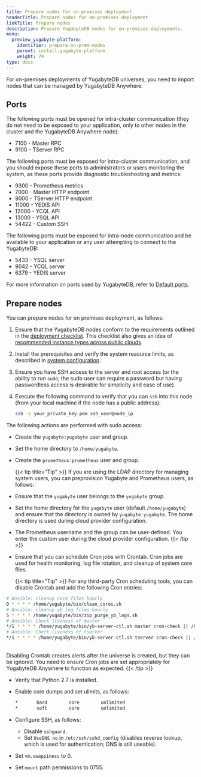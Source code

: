 ```yaml
---
title: Prepare nodes for on-premises deployment
headerTitle: Prepare nodes for on-premises deployment
linkTitle: Prepare nodes
description: Prepare YugabyteDB nodes for on-premises deployments.
menu:
  preview_yugabyte-platform:
    identifier: prepare-on-prem-nodes
    parent: install-yugabyte-platform
    weight: 79
type: docs
---
```


For on-premises deployments of YugabyteDB universes, you need to import nodes that can be managed by YugabyteDB Anywhere.

## Ports

The following ports must be opened for intra-cluster communication (they do not need to be exposed to your application, only to other nodes in the cluster and the YugabyteDB Anywhere node):

* 7100 - Master RPC
* 9100 - TServer RPC

The following ports must be exposed for intra-cluster communication, and you should expose these ports to administrators or users monitoring the system, as these ports provide diagnostic troubleshooting and metrics:

* 9300 - Prometheus metrics
* 7000 - Master HTTP endpoint
* 9000 - TServer HTTP endpoint
* 11000 - YEDIS API
* 12000 - YCQL API
* 13000 - YSQL API
* 54422 - Custom SSH

The following ports must be exposed for intra-node communication and be available to your application or any user attempting to connect to the YugabyteDB:

* 5433 - YSQL server
* 9042 - YCQL server
* 6379 - YEDIS server

For more information on ports used by YugabyteDB, refer to [Default ports](../../../reference/configuration/default-ports).

## Prepare nodes

You can prepare nodes for on premises deployment, as follows:

1. Ensure that the YugabyteDB nodes conform to the requirements outlined in the [deployment checklist](/preview/deploy/checklist/). This checklist also gives an idea of [recommended instance types across public clouds](/preview/deploy/checklist/#running-on-public-clouds).
1. Install the prerequisites and verify the system resource limits, as described in [system configuration](/preview/deploy/manual-deployment/system-config).
1. Ensure you have SSH access to the server and root access (or the ability to run `sudo`; the sudo user can require a password but having passwordless access is desirable for simplicity and ease of use).
1. Execute the following command to verify that you can `ssh` into this node (from your local machine if the node has a public address):

    ```sh
    ssh -i your_private_key.pem ssh_user@node_ip
    ```

The following actions are performed with sudo access:

* Create the `yugabyte:yugabyte` user and group.
* Set the home directory to `/home/yugabyte`.
* Create the `prometheus:prometheus` user and group.

  {{< tip title="Tip" >}}
If you are using the LDAP directory for managing system users, you can preprovision Yugabyte and Prometheus users, as follows:

* Ensure that the `yugabyte` user belongs to the `yugabyte` group.

* Set the home directory for the `yugabyte` user (default `/home/yugabyte`) and ensure that the directory is owned by `yugabyte:yugabyte`. The home directory is used during cloud provider configuration.

* The Prometheus username and the group can be user-defined. You enter the custom user during the cloud provider configuration.
  {{< /tip >}}

* Ensure that you can schedule Cron jobs with Crontab. Cron jobs are used for health monitoring, log file rotation, and cleanup of system core files.

  {{< tip title="Tip" >}}
For any third-party Cron scheduling tools, you can disable Crontab and add the following Cron entries:

```sh
# Ansible: cleanup core files hourly
0 * * * * /home/yugabyte/bin/clean_cores.sh
# Ansible: cleanup yb log files hourly
5 * * * * /home/yugabyte/bin/zip_purge_yb_logs.sh
# Ansible: Check liveness of master
*/1 * * * * /home/yugabyte/bin/yb-server-ctl.sh master cron-check || /home/yugabyte/bin/yb-server-ctl.sh master start
# Ansible: Check liveness of tserver
*/1 * * * * /home/yugabyte/bin/yb-server-ctl.sh tserver cron-check || /home/yugabyte/bin/yb-server-ctl.sh tserver start
```

<br>Disabling Crontab creates alerts after the universe is created, but they can be ignored. You need to ensure Cron jobs are set appropriately for YugabyteDB Anywhere to function as expected.
  {{< /tip >}}

* Verify that Python 2.7 is installed.
* Enable core dumps and set ulimits, as follows:

    ```sh
    *       hard        core        unlimited
    *       soft        core        unlimited
    ```

* Configure SSH, as follows:

  * Disable `sshguard`.
  * Set `UseDNS no` in `/etc/ssh/sshd_config` (disables reverse lookup, which is used for authentication; DNS is still useable).

* Set `vm.swappiness` to 0.
* Set `mount` path permissions to 0755.
